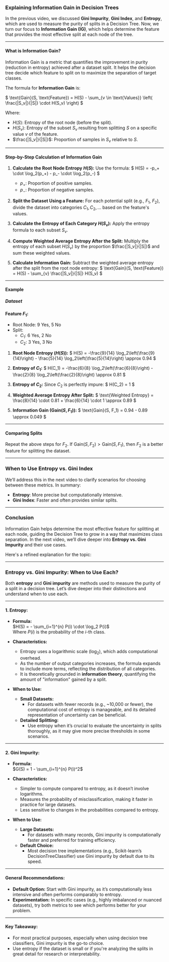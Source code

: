 ### Explaining Information Gain in Decision Trees

In the previous video, we discussed **Gini Impurity**, **Gini Index**, and **Entropy**, which are used to measure the purity of splits in a Decision Tree. Now, we turn our focus to **Information Gain (IG)**, which helps determine the feature that provides the most effective split at each node of the tree.

---

#### What is Information Gain?

Information Gain is a metric that quantifies the improvement in purity (reduction in entropy) achieved after a dataset split. It helps the decision tree decide which feature to split on to maximize the separation of target classes.

The formula for **Information Gain** is:

$
\text{Gain}(S, \text{Feature}) = H(S) - \sum_{v \in \text{Values}} \left( \frac{|S_v|}{|S|} \cdot H(S_v) \right)
$

Where:

- $H(S)$: Entropy of the root node (before the split).
- $H(S_v)$: Entropy of the subset $S_v$ resulting from splitting $S$ on a specific value $v$ of the feature.
- $\frac{|S_v|}{|S|}$: Proportion of samples in $S_v$ relative to $S$.

---

#### Step-by-Step Calculation of Information Gain

1. **Calculate the Root Node Entropy $H(S)$:**
   Use the formula:
   $
   H(S) = -p_+ \cdot \log_2(p_+) - p_- \cdot \log_2(p_-)
   $
   - $p_+$: Proportion of positive samples.
   - $p_-$: Proportion of negative samples.

2. **Split the Dataset Using a Feature:**
   For each potential split (e.g., $F_1$, $F_2$), divide the dataset into categories $C_1, C_2, \dots$ based on the feature's values.

3. **Calculate the Entropy of Each Category $H(S_v)$:**
   Apply the entropy formula to each subset $S_v$.

4. **Compute Weighted Average Entropy After the Split:**
   Multiply the entropy of each subset $H(S_v)$ by the proportion $\frac{|S_v|}{|S|}$ and sum these weighted values.

5. **Calculate Information Gain:**
   Subtract the weighted average entropy after the split from the root node entropy:
   $
   \text{Gain}(S, \text{Feature}) = H(S) - \sum_{v} \frac{|S_v|}{|S|} H(S_v)
   $

---

#### Example

##### Dataset

**Feature $F_1$:**

- Root Node: 9 Yes, 5 No
- Split:
  - $C_1$: 6 Yes, 2 No
  - $C_2$: 3 Yes, 3 No

1. **Root Node Entropy ($H(S)$):**
   $
   H(S) = -\frac{9}{14} \log_2\left(\frac{9}{14}\right) - \frac{5}{14} \log_2\left(\frac{5}{14}\right) \approx 0.94
   $

2. **Entropy of $C_1$:**
   $
   H(C_1) = -\frac{6}{8} \log_2\left(\frac{6}{8}\right) - \frac{2}{8} \log_2\left(\frac{2}{8}\right) \approx 0.81
   $

3. **Entropy of $C_2$:**
   Since $C_2$ is perfectly impure:
   $
   H(C_2) = 1
   $

4. **Weighted Average Entropy After Split:**
   $
   \text{Weighted Entropy} = \frac{8}{14} \cdot 0.81 + \frac{6}{14} \cdot 1 \approx 0.89
   $

5. **Information Gain ($\text{Gain}(S, F_1)$):**
   $
   \text{Gain}(S, F_1) = 0.94 - 0.89 \approx 0.049
   $

---

#### Comparing Splits

Repeat the above steps for $F_2$. If $\text{Gain}(S, F_2) > \text{Gain}(S, F_1)$, then $F_2$ is a better feature for splitting the dataset.

---

### When to Use Entropy vs. Gini Index

We’ll address this in the next video to clarify scenarios for choosing between these metrics. In summary:

- **Entropy**: More precise but computationally intensive.
- **Gini Index**: Faster and often provides similar splits.

---

### Conclusion

Information Gain helps determine the most effective feature for splitting at each node, guiding the Decision Tree to grow in a way that maximizes class separation. In the next video, we’ll dive deeper into **Entropy vs. Gini Impurity** and their use cases.

Here's a refined explanation for the topic:

---

### **Entropy vs. Gini Impurity: When to Use Each?**

Both **entropy** and **Gini impurity** are methods used to measure the purity of a split in a decision tree. Let’s dive deeper into their distinctions and understand when to use each.

---

#### **1. Entropy:**

- **Formula:**  
  $H(S) = - \sum_{i=1}^{n} P(i) \cdot \log_2 P(i)$  
  Where $P(i)$ is the probability of the $i$-th class.

- **Characteristics:**
  - Entropy uses a logarithmic scale ($\log_2$), which adds computational overhead.
  - As the number of output categories increases, the formula expands to include more terms, reflecting the distribution of all categories.
  - It is theoretically grounded in **information theory**, quantifying the amount of "information" gained by a split.

- **When to Use:**
  - **Small Datasets:**  
    - For datasets with fewer records (e.g., ~10,000 or fewer), the computational cost of entropy is manageable, and its detailed representation of uncertainty can be beneficial.
  - **Detailed Splitting:**  
    - Use entropy when it’s crucial to evaluate the uncertainty in splits thoroughly, as it may give more precise thresholds in some scenarios.

---

#### **2. Gini Impurity:**

- **Formula:**  
  $G(S) = 1 - \sum_{i=1}^{n} P(i)^2$

- **Characteristics:**
  - Simpler to compute compared to entropy, as it doesn’t involve logarithms.
  - Measures the probability of misclassification, making it faster in practice for large datasets.
  - Less sensitive to changes in the probabilities compared to entropy.

- **When to Use:**
  - **Large Datasets:**  
    - For datasets with many records, Gini impurity is computationally faster and preferred for training efficiency.
  - **Default Choice:**  
    - Most decision tree implementations (e.g., Scikit-learn’s DecisionTreeClassifier) use Gini impurity by default due to its speed.

---

#### **General Recommendations:**

- **Default Option:** Start with Gini impurity, as it’s computationally less intensive and often performs comparably to entropy.
- **Experimentation:** In specific cases (e.g., highly imbalanced or nuanced datasets), try both metrics to see which performs better for your problem.

---

#### **Key Takeaway:**

- For most practical purposes, especially when using decision tree classifiers, Gini impurity is the go-to choice.
- Use entropy if the dataset is small or if you're analyzing the splits in great detail for research or interpretability.
